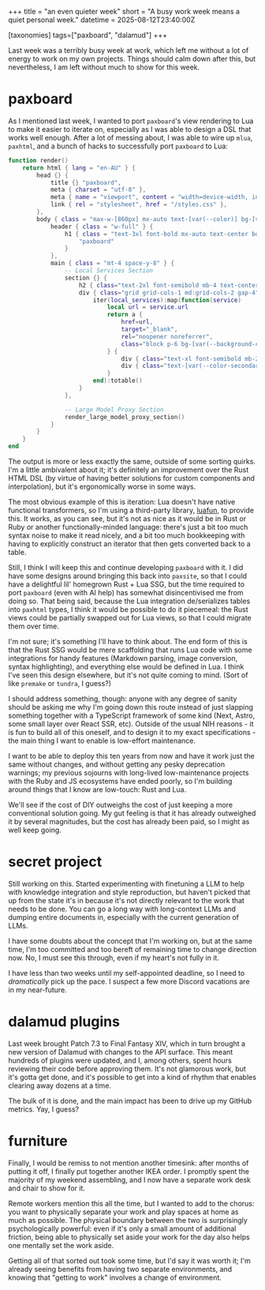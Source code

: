 +++
title = "an even quieter week"
short = "A busy work week means a quiet personal week."
datetime = 2025-08-12T23:40:00Z

[taxonomies]
tags=["paxboard", "dalamud"]
+++

Last week was a terribly busy week at work, which left me without a lot of energy to work on my own projects. Things should calm down after this, but nevertheless, I am left without much to show for this week.

<!-- more -->

# paxboard

As I mentioned last week, I wanted to port `paxboard`'s view rendering to Lua to make it easier to iterate on, especially as I was able to design a DSL that works well enough. After a lot of messing about, I was able to wire up `mlua`, `paxhtml`, and a bunch of hacks to successfully port `paxboard` to Lua:

```lua
function render()
    return html { lang = "en-AU" } {
        head {} {
            title {} "paxboard",
            meta { charset = "utf-8" },
            meta { name = "viewport", content = "width=device-width, initial-scale=1" },
            link { rel = "stylesheet", href = "/styles.css" },
        },
        body { class = "max-w-[860px] mx-auto text-[var(--color)] bg-[var(--background-color)] p-4 transition-all duration-200 font-['Literata',serif]" } {
            header { class = "w-full" } {
                h1 { class = "text-3xl font-bold mx-auto text-center border-b border-white border-dotted pb-4 italic" } {
                    "paxboard"
                }
            },
            main { class = "mt-4 space-y-8" } {
                -- Local Services Section
                section {} {
                    h2 { class="text-2xl font-semibold mb-4 text-center" } { "local services" },
                    div { class="grid grid-cols-1 md:grid-cols-2 gap-4" } {
                        iter(local_services):map(function(service)
                            local url = service.url
                            return a {
                                href=url,
                                target="_blank",
                                rel="noopener noreferrer",
                                class="block p-6 bg-[var(--background-color-secondary)] rounded-lg hover:bg-opacity-80 transition-all duration-200 transform hover:scale-[1.02] shadow-lg"
                            } {
                                div { class="text-xl font-semibold mb-2" } { service.name },
                                div { class="text-[var(--color-secondary)] text-sm" } { url }
                            }
                        end):totable()
                    }
                },

                -- Large Model Proxy Section
                render_large_model_proxy_section()
            }
        }
    }
end
```

The output is more or less exactly the same, outside of some sorting quirks. I'm a little ambivalent about it; it's definitely an improvement over the Rust HTML DSL (by virtue of having better solutions for custom components and interpolation), but it's ergonomically worse in some ways.

The most obvious example of this is iteration: Lua doesn't have native functional transformers, so I'm using a third-party library, [luafun](https://luafun.github.io/), to provide this. It works, as you can see, but it's not as nice as it would be in Rust or Ruby or another functionally-minded language: there's just a bit too much syntax noise to make it read nicely, and a bit too much bookkeeping with having to explicitly construct an iterator that then gets converted back to a table.

Still, I think I will keep this and continue developing `paxboard` with it. I did have some designs around bringing this back into `paxsite`, so that I could have a delightful lil' homegrown Rust + Lua SSG, but the time required to port `paxboard` (even with AI help) has somewhat disincentivised me from doing so. That being said, because the Lua integration de/serializes tables into `paxhtml` types, I think it would be possible to do it piecemeal: the Rust views could be partially swapped out for Lua views, so that I could migrate them over time.

I'm not sure; it's something I'll have to think about. The end form of this is that the Rust SSG would be mere scaffolding that runs Lua code with some integrations for handy features (Markdown parsing, image conversion, syntax highlighting), and everything else would be defined in Lua. I think I've seen this design elsewhere, but it's not quite coming to mind. (Sort of like `premake` or `tundra`, I guess?)

I should address something, though: anyone with any degree of sanity should be asking me why I'm going down this route instead of just slapping something together with a TypeScript framework of some kind (Next, Astro, some small layer over React SSR, etc). Outside of the usual NIH reasons - it is fun to build all of this oneself, and to design it to my exact specifications - the main thing I want to enable is low-effort maintenance.

I want to be able to deploy this ten years from now and have it work just the same without changes, and without getting any pesky deprecation warnings; my previous sojourns with long-lived low-maintenance projects with the Ruby and JS ecosystems have ended poorly, so I'm building around things that I know are low-touch: Rust and Lua.

We'll see if the cost of DIY outweighs the cost of just keeping a more conventional solution going. My gut feeling is that it has already outweighed it by several magnitudes, but the cost has already been paid, so I might as well keep going.

# secret project

Still working on this. Started experimenting with finetuning a LLM to help with knowledge integration and style reproduction, but haven't picked that up from the state it's in because it's not directly relevant to the work that needs to be done. You can go a long way with long-context LLMs and dumping entire documents in, especially with the current generation of LLMs.

I have some doubts about the concept that I'm working on, but at the same time, I'm too committed and too bereft of remaining time to change direction now. No, I must see this through, even if my heart's not fully in it.

I have less than two weeks until my self-appointed deadline, so I need to _dramatically_ pick up the pace. I suspect a few more Discord vacations are in my near-future.

# dalamud plugins

Last week brought Patch 7.3 to Final Fantasy XIV, which in turn brought a new version of Dalamud with changes to the API surface. This meant hundreds of plugins were updated, and I, among others, spent hours reviewing their code before approving them. It's not glamorous work, but it's gotta get done, and it's possible to get into a kind of rhythm that enables clearing away dozens at a time.

The bulk of it is done, and the main impact has been to drive up my GitHub metrics. Yay, I guess?

# furniture

Finally, I would be remiss to not mention another timesink: after months of putting it off, I finally put together another IKEA order. I promptly spent the majority of my weekend assembling, and I now have a separate work desk and chair to show for it.

Remote workers mention this all the time, but I wanted to add to the chorus: you want to physically separate your work and play spaces at home as much as possible. The physical boundary between the two is surprisingly psychologically powerful: even if it's only a small amount of additional friction, being able to physically set aside your work for the day also helps one mentally set the work aside.

Getting all of that sorted out took some time, but I'd say it was worth it; I'm already seeing benefits from having two separate environments, and knowing that "getting to work" involves a change of environment.
